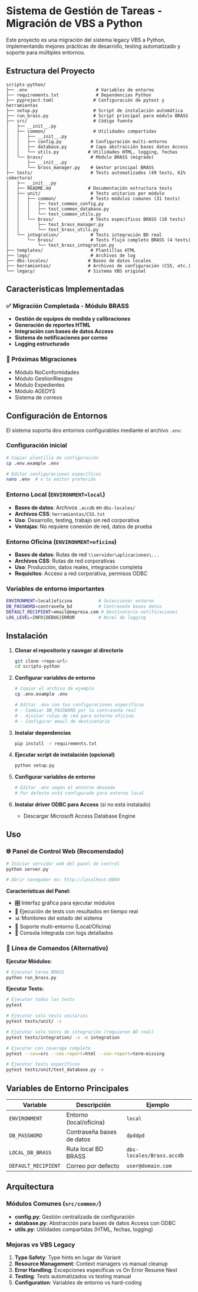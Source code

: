 # Sistema de Gestión de Tareas - Migración de VBS a Python

Este proyecto es una migración del sistema legacy VBS a Python, implementando mejores prácticas de desarrollo, testing automatizado y soporte para múltiples entornos.

## Estructura del Proyecto

```
scripts-python/
├── .env                          # Variables de entorno
├── requirements.txt              # Dependencias Python
├── pyproject.toml               # Configuración de pytest y herramientas
├── setup.py                     # Script de instalación automática
├── run_brass.py                 # Script principal para módulo BRASS
├── src/                         # Código fuente
│   ├── __init__.py
│   ├── common/                  # Utilidades compartidas
│   │   ├── __init__.py
│   │   ├── config.py           # Configuración multi-entorno
│   │   ├── database.py         # Capa abstracción bases datos Access
│   │   └── utils.py           # Utilidades HTML, logging, fechas
│   └── brass/                  # Módulo BRASS (migrado)
│       ├── __init__.py
│       └── brass_manager.py    # Gestor principal BRASS
├── tests/                      # Tests automatizados (49 tests, 61% cobertura)
│   ├── __init__.py
│   ├── README.md              # Documentación estructura tests
│   ├── unit/                   # Tests unitarios por módulo
│   │   ├── common/             # Tests módulos comunes (31 tests)
│   │   │   ├── test_common_config.py
│   │   │   ├── test_common_database.py
│   │   │   └── test_common_utils.py
│   │   └── brass/              # Tests específicos BRASS (10 tests)
│   │       ├── test_brass_manager.py
│   │       └── test_brass_utils.py
│   └── integration/            # Tests integración BD real
│       └── brass/              # Tests flujo completo BRASS (4 tests)
│           └── test_brass_integration.py
├── templates/                  # Plantillas HTML
├── logs/                       # Archivos de log
├── dbs-locales/               # Bases de datos locales
├── herramientas/              # Archivos de configuración (CSS, etc.)
└── legacy/                    # Sistema VBS original
```

## Características Implementadas

### ✅ Migración Completada - Módulo BRASS
- **Gestión de equipos de medida y calibraciones**
- **Generación de reportes HTML**
- **Integración con bases de datos Access**
- **Sistema de notificaciones por correo**
- **Logging estructurado**

### 🔄 Próximas Migraciones
- Módulo NoConformidades
- Módulo GestionRiesgos
- Módulo Expedientes
- Módulo AGEDYS
- Sistema de correos

## Configuración de Entornos

El sistema soporta dos entornos configurables mediante el archivo `.env`:

### Configuración inicial
```bash
# Copiar plantilla de configuración
cp .env.example .env

# Editar configuraciones específicas
nano .env  # o tu editor preferido
```

### Entorno Local (`ENVIRONMENT=local`)
- **Bases de datos**: Archivos `.accdb` en `dbs-locales/`
- **Archivos CSS**: `herramientas/CSS.txt`
- **Uso**: Desarrollo, testing, trabajo sin red corporativa
- **Ventajas**: No requiere conexión de red, datos de prueba

### Entorno Oficina (`ENVIRONMENT=oficina`)
- **Bases de datos**: Rutas de red `\\servidor\aplicaciones\...`
- **Archivos CSS**: Rutas de red corporativas
- **Uso**: Producción, datos reales, integración completa
- **Requisitos**: Acceso a red corporativa, permisos ODBC

### Variables de entorno importantes
```bash
ENVIRONMENT=local|oficina          # Seleccionar entorno
DB_PASSWORD=contraseña_bd          # Contraseña bases datos
DEFAULT_RECIPIENT=email@empresa.com # Destinatario notificaciones
LOG_LEVEL=INFO|DEBUG|ERROR         # Nivel de logging
```

## Instalación

1. **Clonar el repositorio y navegar al directorio**
   ```bash
   git clone <repo-url>
   cd scripts-python
   ```

2. **Configurar variables de entorno**
   ```bash
   # Copiar el archivo de ejemplo
   cp .env.example .env
   
   # Editar .env con tus configuraciones específicas
   # - Cambiar DB_PASSWORD por la contraseña real
   # - Ajustar rutas de red para entorno oficina
   # - Configurar email de destinatario
   ```

3. **Instalar dependencias**
   ```bash
   pip install -r requirements.txt
   ```

4. **Ejecutar script de instalación (opcional)**
   ```bash
   python setup.py
   ```

2. **Configurar variables de entorno**
   ```bash
   # Editar .env según el entorno deseado
   # Por defecto está configurado para entorno local
   ```

3. **Instalar driver ODBC para Access** (si no está instalado)
   - Descargar Microsoft Access Database Engine

## Uso

### 🌐 Panel de Control Web (Recomendado)
```bash
# Iniciar servidor web del panel de control
python server.py

# Abrir navegador en: http://localhost:8080
```

**Características del Panel:**
- 🎛️ Interfaz gráfica para ejecutar módulos
- 🧪 Ejecución de tests con resultados en tiempo real
- 📊 Monitoreo del estado del sistema
- 🔄 Soporte multi-entorno (Local/Oficina)
- 📝 Consola integrada con logs detallados

### 🔧 Línea de Comandos (Alternativo)

**Ejecutar Módulos:**
```bash
# Ejecutar tarea BRASS
python run_brass.py
```

**Ejecutar Tests:**
```bash
# Ejecutar todos los tests
pytest

# Ejecutar solo tests unitarios
pytest tests/unit/ -v

# Ejecutar solo tests de integración (requieren BD real)
pytest tests/integration/ -v -m integration

# Ejecutar con coverage completo
pytest --cov=src --cov-report=html --cov-report=term-missing

# Ejecutar tests específicos
pytest tests/unit/test_database.py -v
```

## Variables de Entorno Principales

| Variable | Descripción | Ejemplo |
|----------|-------------|---------|
| `ENVIRONMENT` | Entorno (local/oficina) | `local` |
| `DB_PASSWORD` | Contraseña bases de datos | `dpddpd` |
| `LOCAL_DB_BRASS` | Ruta local BD BRASS | `dbs-locales/Brass.accdb` |
| `DEFAULT_RECIPIENT` | Correo por defecto | `user@domain.com` |

## Arquitectura

### Módulos Comunes (`src/common/`)

- **config.py**: Gestión centralizada de configuración
- **database.py**: Abstracción para bases de datos Access con ODBC  
- **utils.py**: Utilidades compartidas (HTML, fechas, logging)

### Mejoras vs VBS Legacy

1. **Type Safety**: Type hints en lugar de Variant
2. **Resource Management**: Context managers vs manual cleanup
3. **Error Handling**: Excepciones específicas vs On Error Resume Next
4. **Testing**: Tests automatizados vs testing manual
5. **Configuration**: Variables de entorno vs hard-coding
